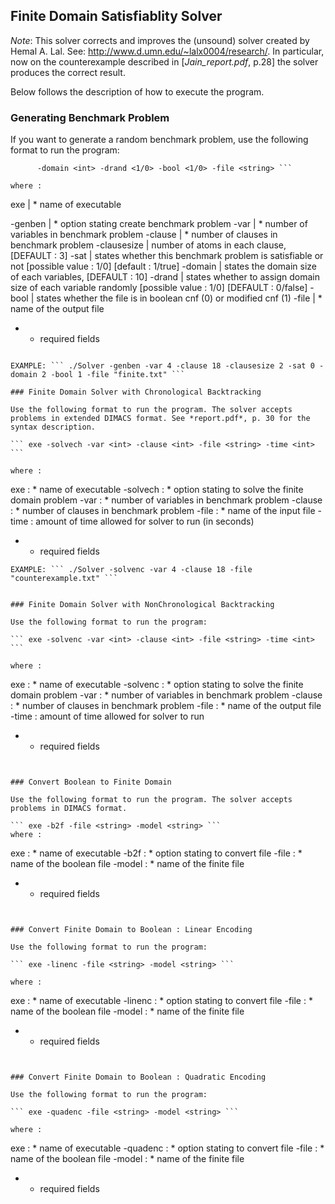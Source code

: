 ## Finite Domain Satisfiablity Solver

*Note*: This solver corrects and improves the (unsound) solver created by Hemal A. Lal. See: http://www.d.umn.edu/~lalx0004/research/. In particular, now on the counterexample described in [*Jain_report.pdf*, p.28] the solver produces the correct result.

Below follows the description of how to execute the program.

### Generating Benchmark Problem

If you want to generate a random benchmark problem, use the following format to run the program:

``` exe -genben -var <int> -clause <int> -clausesize <int> -sat <1/0>
      -domain <int> -drand <1/0> -bool <1/0> -file <string> ```

where :

```
exe               | * name of executable

  -genben         | * option stating create benchmark problem
  -var            | * number of variables in benchmark problem
  -clause         | * number of clauses in benchmark problem
  -clausesize     |   number of atoms in each clause, [DEFAULT : 3]
  -sat            |   states whether this benchmark problem is satisfiable or not
                      [possible value : 1/0] [default : 1/true]
  -domain         |   states the domain size of each variables, [DEFAULT : 10]
  -drand          |   states whether to assign domain size of each variable randomly
                      [possible value : 1/0] [DEFAULT : 0/false]
  -bool           |   states whether the file is in boolean cnf (0) or modified cnf (1)
  -file           | * name of the output file

 * - required fields
```

EXAMPLE: ``` ./Solver -genben -var 4 -clause 18 -clausesize 2 -sat 0 -domain 2 -bool 1 -file "finite.txt" ```

### Finite Domain Solver with Chronological Backtracking

Use the following format to run the program. The solver accepts problems in extended DIMACS format. See *report.pdf*, p. 30 for the syntax description.

``` exe -solvech -var <int> -clause <int> -file <string> -time <int> ```

where :

```
  exe             : * name of executable
  -solvech        : * option stating to solve the finite domain problem
  -var            : * number of variables in benchmark problem
  -clause         : * number of clauses in benchmark problem
  -file           : * name of the input file
  -time           : amount of time allowed for solver to run (in seconds)

 * - required fields
```
EXAMPLE: ``` ./Solver -solvenc -var 4 -clause 18 -file "counterexample.txt" ```


### Finite Domain Solver with NonChronological Backtracking

Use the following format to run the program:

``` exe -solvenc -var <int> -clause <int> -file <string> -time <int> ```

where :
```
  exe             : * name of executable
  -solvenc        : * option stating to solve the finite domain problem
  -var            : * number of variables in benchmark problem
  -clause         : * number of clauses in benchmark problem
  -file           : * name of the output file
  -time           : amount of time allowed for solver to run

 * - required fields
```


### Convert Boolean to Finite Domain

Use the following format to run the program. The solver accepts problems in DIMACS format.

``` exe -b2f -file <string> -model <string> ```
where :

```
 exe             : * name of executable
 -b2f            : * option stating to convert file
 -file           : * name of the boolean file
 -model          : * name of the finite file

 * - required fields
```


### Convert Finite Domain to Boolean : Linear Encoding

Use the following format to run the program:

``` exe -linenc -file <string> -model <string> ```

where :
```
 exe             : * name of executable
 -linenc         : * option stating to convert file
 -file           : * name of the boolean file
 -model          : * name of the finite file

 * - required fields
```


### Convert Finite Domain to Boolean : Quadratic Encoding

Use the following format to run the program:

``` exe -quadenc -file <string> -model <string> ```

where :
```
 exe             : * name of executable
 -quadenc        : * option stating to convert file
 -file           : * name of the boolean file
 -model          : * name of the finite file

 * - required fields
```
